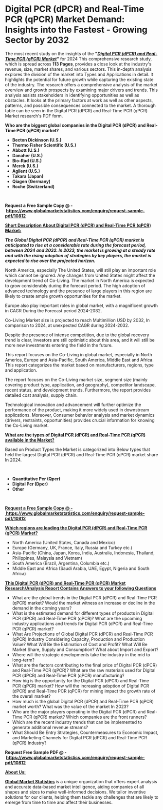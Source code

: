<h1>Digital PCR (dPCR) and Real-Time PCR (qPCR) Market Demand: Insights into the Fastest - Growing Sector by 2032</h1>
<p>The most recent study on the insights of the <strong>"</strong><a href="https://www.globalmarketstatistics.com/market-reports/digital-pcr-dpcr-and-real-time-pcr-qpcr-market-10812"><strong><em>Digital PCR (dPCR) and Real-Time PCR (qPCR) Market</em></strong></a><strong>"</strong>&nbsp;for 2024 This comprehensive research study, which is spread across <strong>113 Pages</strong>, provides a close look at the industry's revenue, size, market shares, and various sectors. This in-depth analysis explores the division of the market into Types and Applications in detail. It highlights the potential for future growth while capturing the existing state of the industry. The research offers a comprehensive analysis of the market overview and growth prospects by examining major drivers and trends. This analysis assists stakeholders in identifying opportunities as well as obstacles. It looks at the primary factors at work as well as other aspects, patterns, and possible consequences connected to the market. A thorough table can be seen in the Digital PCR (dPCR) and Real-Time PCR (qPCR) Market research's PDF form.</p>
<p><strong>Who are the biggest global companies in the Digital PCR (dPCR) and Real-Time PCR (qPCR) market?<br /></strong></p>
<ul>
<li><strong>Becton Dickinson (U.S.)</strong></li>
<li><strong>Thermo Fisher Scientific (U.S.)</strong></li>
<li><strong>Abbott (U.S.)</strong></li>
<li><strong>Danaher (U.S.)</strong></li>
<li><strong>Bio-Rad (U.S.)</strong></li>
<li><strong>Merck (U.S.)</strong></li>
<li><strong>Agilent (U.S.)</strong></li>
<li><strong>Takara (Japan)</strong></li>
<li><strong>Qiagen (Germany)</strong></li>
<li><strong>Roche (Switzerland)</strong></li>
</ul>
<p>&nbsp;</p>
<p><strong>Request a Free Sample Copy @ -&nbsp;</strong><a href="https://www.globalmarketstatistics.com/enquiry/request-sample-pdf/10812"><strong>https://www.globalmarketstatistics.com/enquiry/request-sample-pdf/10812</strong></a></p>
<p><strong><u>Short Description About Digital PCR (dPCR) and Real-Time PCR (qPCR) Market:</u></strong></p>
<p><strong><em>The Global Digital PCR (dPCR) and Real-Time PCR (qPCR) market is anticipated to rise at a considerable rate during the forecast period, between 2024 and 2032. In 2023, the market is growing at a steady rate and with the rising adoption of strategies by key players, the market is expected to rise over the projected horizon.</em></strong></p>
<p>North America, especially The United States, will still play an important role which cannot be ignored. Any changes from United States might affect the development trend of Co-Living. The market in North America is expected to grow considerably during the forecast period. The high adoption of advanced technology and the presence of large players in this region are likely to create ample growth opportunities for the market.</p>
<p>Europe also play important roles in global market, with a magnificent growth in CAGR During the Forecast period 2024-2032.</p>
<p>Co-Living Market size is projected to reach Multimillion USD by 2032, In comparison to 2024, at unexpected CAGR during 2024-2032.</p>
<p>Despite the presence of intense competition, due to the global recovery trend is clear, investors are still optimistic about this area, and it will still be more new investments entering the field in the future.</p>
<p>This report focuses on the Co-Living in global market, especially in North America, Europe and Asia-Pacific, South America, Middle East and Africa. This report categorizes the market based on manufacturers, regions, type and application.</p>
<p>The report focuses on the Co-Living market size, segment size (mainly covering product type, application, and geography), competitor landscape, recent status, and development trends. Furthermore, the report provides detailed cost analysis, supply chain.</p>
<p>Technological innovation and advancement will further optimize the performance of the product, making it more widely used in downstream applications. Moreover, Consumer behavior analysis and market dynamics (drivers, restraints, opportunities) provides crucial information for knowing the Co-Living market.</p>
<p><strong><u>What are the types of Digital PCR (dPCR) and Real-Time PCR (qPCR) available in the Market?</u></strong></p>
<p>Based on Product Types the Market is categorized into Below types that held the largest Digital PCR (dPCR) and Real-Time PCR (qPCR) market share In 2024.</p>
<p>&nbsp;</p>
<ul>
<li><strong>Quantitative Pcr (Qpcr)</strong></li>
<li><strong>Digital Pcr (Dpcr)</strong></li>
<li><strong>Other</strong></li>
</ul>
<p>&nbsp;</p>
<p><strong><u>Request a Free Sample Copy @ -&nbsp;</u></strong><a href="https://www.globalmarketstatistics.com/enquiry/request-sample-pdf/10812"><strong>https://www.globalmarketstatistics.com/enquiry/request-sample-pdf/10812</strong></a></p>
<p><strong><u>Which regions are leading the Digital PCR (dPCR) and Real-Time PCR (qPCR) Market?</u></strong></p>
<ul>
<li>North America (United States, Canada and Mexico)</li>
<li>Europe (Germany, UK, France, Italy, Russia and Turkey etc.)</li>
<li>Asia-Pacific (China, Japan, Korea, India, Australia, Indonesia, Thailand, Philippines, Malaysia and Vietnam)</li>
<li>South America (Brazil, Argentina, Columbia etc.)</li>
<li>Middle East and Africa (Saudi Arabia, UAE, Egypt, Nigeria and South Africa)</li>
</ul>
<p><strong><u>This Digital PCR (dPCR) and Real-Time PCR (qPCR) Market Research/Analysis Report Contains Answers to your following Questions</u></strong></p>
<ul>
<li>What are the global trends in the Digital PCR (dPCR) and Real-Time PCR (qPCR) market? Would the market witness an increase or decline in the demand in the coming years?</li>
<li>What is the estimated demand for different types of products in Digital PCR (dPCR) and Real-Time PCR (qPCR)? What are the upcoming industry applications and trends for Digital PCR (dPCR) and Real-Time PCR (qPCR) market?</li>
<li>What Are Projections of Global Digital PCR (dPCR) and Real-Time PCR (qPCR) Industry Considering Capacity, Production and Production Value? What Will Be the Estimation of Cost and Profit? What Will Be Market Share, Supply and Consumption? What about Import and Export?</li>
<li>Where will the strategic developments take the industry in the mid to long-term?</li>
<li>What are the factors contributing to the final price of Digital PCR (dPCR) and Real-Time PCR (qPCR)? What are the raw materials used for Digital PCR (dPCR) and Real-Time PCR (qPCR) manufacturing?</li>
<li>How big is the opportunity for the Digital PCR (dPCR) and Real-Time PCR (qPCR) market? How will the increasing adoption of Digital PCR (dPCR) and Real-Time PCR (qPCR) for mining impact the growth rate of the overall market?</li>
<li>How much is the global Digital PCR (dPCR) and Real-Time PCR (qPCR) market worth? What was the value of the market In 2023?</li>
<li>Who are the major players operating in the Digital PCR (dPCR) and Real-Time PCR (qPCR) market? Which companies are the front runners?</li>
<li>Which are the recent industry trends that can be implemented to generate additional revenue streams?</li>
<li>What Should Be Entry Strategies, Countermeasures to Economic Impact, and Marketing Channels for Digital PCR (dPCR) and Real-Time PCR (qPCR) Industry?</li>
</ul>
<p><strong>Request Free Sample PDF @ -&nbsp;</strong><a href="https://www.globalmarketstatistics.com/enquiry/request-sample-pdf/10812"><strong>https://www.globalmarketstatistics.com/enquiry/request-sample-pdf/10812</strong></a></p>
<p><strong><u>About Us:</u></strong></p>
<p><a href="https://www.globalmarketstatistics.com/enquiry/request-sample-pdf/10812"><strong>Global Market Statistics</strong></a>&nbsp;is a unique organization that offers expert analysis and accurate data-based market intelligence, aiding companies of all shapes and sizes to make well-informed decisions. We tailor inventive solutions for our clients, helping them tackle any challenges that are likely to emerge from time to time and affect their businesses.</p>